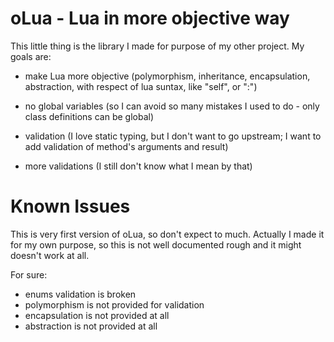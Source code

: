 oLua - Lua in more objective way
====

This little thing is the library I made for purpose of my other project. My goals are:
 
 - make Lua more objective (polymorphism, inheritance, encapsulation, abstraction, with respect of lua suntax, like "self", or ":")
 
 - no global variables (so I can avoid so many mistakes I used to do - only class definitions can be global)
 
 - validation (I love static typing, but I don't want to go upstream; I want to add validation of method's arguments and result)
 
 - more validations (I still don't know what I mean by that)

Known Issues
============

This is very first version of oLua, so don't expect to much. Actually I made it for my own purpose, so this is not well documented rough and it might doesn't work at all.

For sure:
 - enums validation is broken
 - polymorphism is not provided for validation
 - encapsulation is not provided at all
 - abstraction is not provided at all

